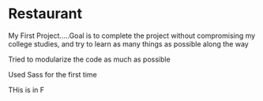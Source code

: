 # Restaurant
My First Project.....Goal is to complete the project without compromising my college studies, and try to learn as many things as possible along the way

Tried to modularize the code as much as possible

Used Sass for the first time

THis is in F

